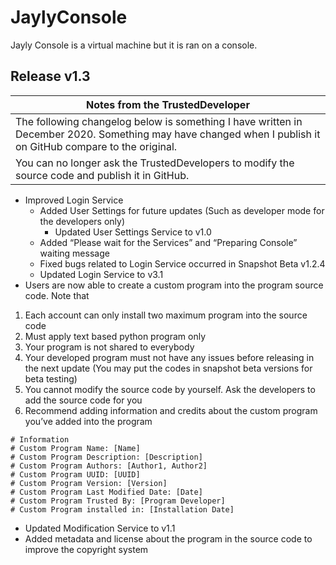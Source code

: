 # JaylyConsole
Jayly Console is a virtual machine but it is ran on a console.

## Release v1.3
|Notes from the TrustedDeveloper|
|-------------------------------|
|The following changelog below is something I have written in December 2020. Something may have changed when I publish it on GitHub compare to the original.
You can no longer ask the TrustedDevelopers to modify the source code and publish it in GitHub.|
+ Improved Login Service
	+ Added User Settings for future updates (Such as developer mode for the developers only)
		+ Updated User Settings Service to v1.0
	+ Added “Please wait for the Services” and “Preparing Console” waiting message
	+ Fixed bugs related to Login Service occurred in Snapshot Beta v1.2.4
	+ Updated Login Service to v3.1
+ Users are now able to create a custom program into the program source code. Note that
1.	Each account can only install two maximum program into the source code
2.	Must apply text based python program only
3.	Your program is not shared to everybody
4.	Your developed program must not have any issues before releasing in the next update (You may put the codes in snapshot beta versions for beta testing)
5.	You cannot modify the source code by yourself. Ask the developers to add the source code for you
6.	Recommend adding information and credits about the custom program you’ve added into the program
```
# Information
# Custom Program Name: [Name]
# Custom Program Description: [Description]
# Custom Program Authors: [Author1, Author2]
# Custom Program UUID: [UUID]
# Custom Program Version: [Version]
# Custom Program Last Modified Date: [Date]
# Custom Program Trusted By: [Program Developer]
# Custom Program installed in: [Installation Date]
```
+ Updated Modification Service to v1.1
+ Added metadata and license about the program in the source code to improve the copyright system

